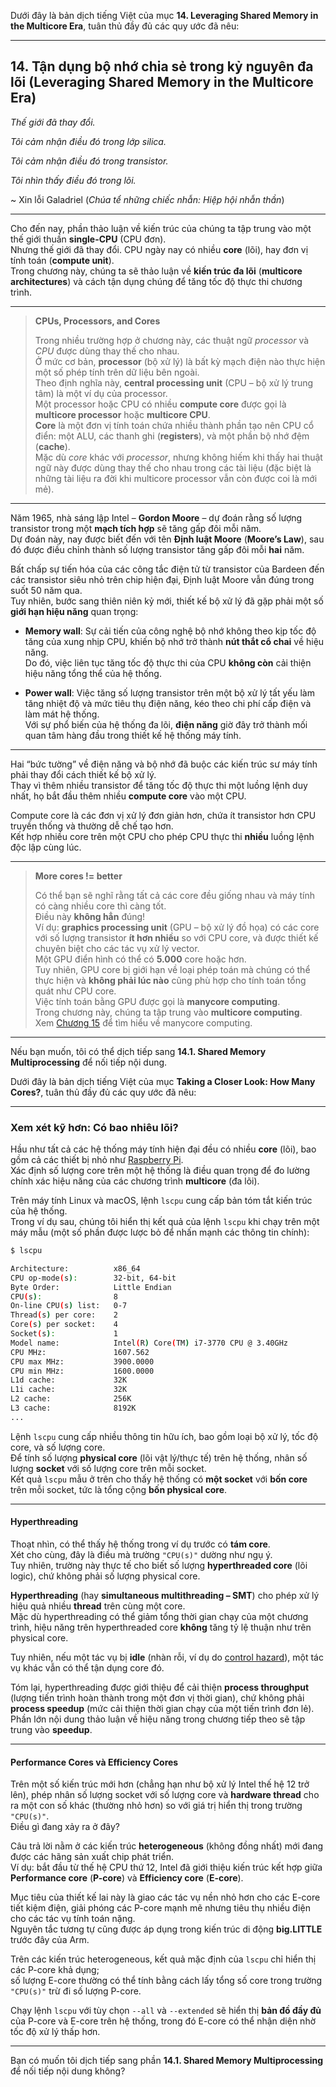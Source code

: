 Dưới đây là bản dịch tiếng Việt của mục **14. Leveraging Shared Memory in the Multicore Era**, tuân thủ đầy đủ các quy ước đã nêu:

---

## 14. Tận dụng bộ nhớ chia sẻ trong kỷ nguyên đa lõi (Leveraging Shared Memory in the Multicore Era)

*Thế giới đã thay đổi.*  

*Tôi cảm nhận điều đó trong lớp silica.*  

*Tôi cảm nhận điều đó trong transistor.*  

*Tôi nhìn thấy điều đó trong lõi.*  

\~ Xin lỗi Galadriel (*Chúa tể những chiếc nhẫn: Hiệp hội nhẫn thần*)  

---

Cho đến nay, phần thảo luận về kiến trúc của chúng ta tập trung vào một thế giới thuần **single-CPU** (CPU đơn).  
Nhưng thế giới đã thay đổi. CPU ngày nay có nhiều **core** (lõi), hay đơn vị tính toán (**compute unit**).  
Trong chương này, chúng ta sẽ thảo luận về **kiến trúc đa lõi** (**multicore architectures**) và cách tận dụng chúng để tăng tốc độ thực thi chương trình.

---

> **CPUs, Processors, and Cores**  
>  
> Trong nhiều trường hợp ở chương này, các thuật ngữ *processor* và *CPU* được dùng thay thế cho nhau.  
> Ở mức cơ bản, **processor** (bộ xử lý) là bất kỳ mạch điện nào thực hiện một số phép tính trên dữ liệu bên ngoài.  
> Theo định nghĩa này, **central processing unit** (CPU – bộ xử lý trung tâm) là một ví dụ của processor.  
> Một processor hoặc CPU có nhiều **compute core** được gọi là **multicore processor** hoặc **multicore CPU**.  
> **Core** là một đơn vị tính toán chứa nhiều thành phần tạo nên CPU cổ điển: một ALU, các thanh ghi (**registers**), và một phần bộ nhớ đệm (**cache**).  
> Mặc dù *core* khác với *processor*, nhưng không hiếm khi thấy hai thuật ngữ này được dùng thay thế cho nhau trong các tài liệu (đặc biệt là những tài liệu ra đời khi multicore processor vẫn còn được coi là mới mẻ).

---

Năm 1965, nhà sáng lập Intel – **Gordon Moore** – dự đoán rằng số lượng transistor trong một **mạch tích hợp** sẽ tăng gấp đôi mỗi năm.  
Dự đoán này, nay được biết đến với tên **Định luật Moore** (**Moore’s Law**), sau đó được điều chỉnh thành số lượng transistor tăng gấp đôi mỗi **hai** năm.  

Bất chấp sự tiến hóa của các công tắc điện tử từ transistor của Bardeen đến các transistor siêu nhỏ trên chip hiện đại, Định luật Moore vẫn đúng trong suốt 50 năm qua.  
Tuy nhiên, bước sang thiên niên kỷ mới, thiết kế bộ xử lý đã gặp phải một số **giới hạn hiệu năng** quan trọng:

- **Memory wall**: Sự cải tiến của công nghệ bộ nhớ không theo kịp tốc độ tăng của xung nhịp CPU, khiến bộ nhớ trở thành **nút thắt cổ chai** về hiệu năng.  
  Do đó, việc liên tục tăng tốc độ thực thi của CPU **không còn** cải thiện hiệu năng tổng thể của hệ thống.

- **Power wall**: Việc tăng số lượng transistor trên một bộ xử lý tất yếu làm tăng nhiệt độ và mức tiêu thụ điện năng, kéo theo chi phí cấp điện và làm mát hệ thống.  
  Với sự phổ biến của hệ thống đa lõi, **điện năng** giờ đây trở thành mối quan tâm hàng đầu trong thiết kế hệ thống máy tính.

---

Hai “bức tường” về điện năng và bộ nhớ đã buộc các kiến trúc sư máy tính phải thay đổi cách thiết kế bộ xử lý.  
Thay vì thêm nhiều transistor để tăng tốc độ thực thi một luồng lệnh duy nhất, họ bắt đầu thêm nhiều **compute core** vào một CPU.  

Compute core là các đơn vị xử lý đơn giản hơn, chứa ít transistor hơn CPU truyền thống và thường dễ chế tạo hơn.  
Kết hợp nhiều core trên một CPU cho phép CPU thực thi **nhiều** luồng lệnh độc lập cùng lúc.

---

> **More cores != better**  
>  
> Có thể bạn sẽ nghĩ rằng tất cả các core đều giống nhau và máy tính có càng nhiều core thì càng tốt.  
> Điều này **không hẳn** đúng!  
> Ví dụ: **graphics processing unit** (GPU – bộ xử lý đồ họa) có các core với số lượng transistor **ít hơn nhiều** so với CPU core, và được thiết kế chuyên biệt cho các tác vụ xử lý vector.  
> Một GPU điển hình có thể có **5.000** core hoặc hơn.  
> Tuy nhiên, GPU core bị giới hạn về loại phép toán mà chúng có thể thực hiện và **không phải lúc nào** cũng phù hợp cho tính toán tổng quát như CPU core.  
> Việc tính toán bằng GPU được gọi là **manycore computing**.  
> Trong chương này, chúng ta tập trung vào **multicore computing**.  
> Xem [Chương 15](../C15-Parallel/gpu.html#_GPUs) để tìm hiểu về manycore computing.

---

Nếu bạn muốn, tôi có thể dịch tiếp sang **14.1. Shared Memory Multiprocessing** để nối tiếp nội dung.


Dưới đây là bản dịch tiếng Việt của mục **Taking a Closer Look: How Many Cores?**, tuân thủ đầy đủ các quy ước đã nêu:

---

### Xem xét kỹ hơn: Có bao nhiêu lõi?

Hầu như tất cả các hệ thống máy tính hiện đại đều có nhiều **core** (lõi), bao gồm cả các thiết bị nhỏ như [Raspberry Pi](https://www.raspberrypi.org/).  
Xác định số lượng core trên một hệ thống là điều quan trọng để đo lường chính xác hiệu năng của các chương trình **multicore** (đa lõi).  

Trên máy tính Linux và macOS, lệnh `lscpu` cung cấp bản tóm tắt kiến trúc của hệ thống.  
Trong ví dụ sau, chúng tôi hiển thị kết quả của lệnh `lscpu` khi chạy trên một máy mẫu (một số phần được lược bỏ để nhấn mạnh các thông tin chính):

```bash
$ lscpu

Architecture:          x86_64
CPU op-mode(s):        32-bit, 64-bit
Byte Order:            Little Endian
CPU(s):                8
On-line CPU(s) list:   0-7
Thread(s) per core:    2
Core(s) per socket:    4
Socket(s):             1
Model name:            Intel(R) Core(TM) i7-3770 CPU @ 3.40GHz
CPU MHz:               1607.562
CPU max MHz:           3900.0000
CPU min MHz:           1600.0000
L1d cache:             32K
L1i cache:             32K
L2 cache:              256K
L3 cache:              8192K
...
```


Lệnh `lscpu` cung cấp nhiều thông tin hữu ích, bao gồm loại bộ xử lý, tốc độ core, và số lượng core.  
Để tính số lượng **physical core** (lõi vật lý/thực tế) trên hệ thống, nhân số lượng **socket** với số lượng core trên mỗi socket.  
Kết quả `lscpu` mẫu ở trên cho thấy hệ thống có **một socket** với **bốn core** trên mỗi socket, tức là tổng cộng **bốn physical core**.

---

#### Hyperthreading

Thoạt nhìn, có thể thấy hệ thống trong ví dụ trước có **tám core**.  
Xét cho cùng, đây là điều mà trường `"CPU(s)"` dường như ngụ ý.  
Tuy nhiên, trường này thực tế cho biết số lượng **hyperthreaded core** (lõi logic), chứ không phải số lượng physical core.  

**Hyperthreading** (hay **simultaneous multithreading – SMT**) cho phép xử lý hiệu quả nhiều **thread** trên cùng một core.  
Mặc dù hyperthreading có thể giảm tổng thời gian chạy của một chương trình, hiệu năng trên hyperthreaded core **không** tăng tỷ lệ thuận như trên physical core.  

Tuy nhiên, nếu một tác vụ bị **idle** (nhàn rỗi, ví dụ do [control hazard](../C5-Arch/pipelining_advanced.html#_pipelining_hazards_control_hazards)), một tác vụ khác vẫn có thể tận dụng core đó.  

Tóm lại, hyperthreading được giới thiệu để cải thiện **process throughput** (lượng tiến trình hoàn thành trong một đơn vị thời gian), chứ không phải **process speedup** (mức cải thiện thời gian chạy của một tiến trình đơn lẻ).  
Phần lớn nội dung thảo luận về hiệu năng trong chương tiếp theo sẽ tập trung vào **speedup**.

---

#### Performance Cores và Efficiency Cores

Trên một số kiến trúc mới hơn (chẳng hạn như bộ xử lý Intel thế hệ 12 trở lên), phép nhân số lượng socket với số lượng core và **hardware thread** cho ra một con số khác (thường nhỏ hơn) so với giá trị hiển thị trong trường `"CPU(s)"`.  
Điều gì đang xảy ra ở đây?  

Câu trả lời nằm ở các kiến trúc **heterogeneous** (không đồng nhất) mới đang được các hãng sản xuất chip phát triển.  
Ví dụ: bắt đầu từ thế hệ CPU thứ 12, Intel đã giới thiệu kiến trúc kết hợp giữa **Performance core** (**P-core**) và **Efficiency core** (**E-core**).  

Mục tiêu của thiết kế lai này là giao các tác vụ nền nhỏ hơn cho các E-core tiết kiệm điện, giải phóng các P-core mạnh mẽ nhưng tiêu thụ nhiều điện cho các tác vụ tính toán nặng.  
Nguyên tắc tương tự cũng được áp dụng trong kiến trúc di động **big.LITTLE** trước đây của Arm.

Trên các kiến trúc heterogeneous, kết quả mặc định của `lscpu` chỉ hiển thị các P-core khả dụng;  
số lượng E-core thường có thể tính bằng cách lấy tổng số core trong trường `"CPU(s)"` trừ đi số lượng P-core.  

Chạy lệnh `lscpu` với tùy chọn `--all` và `--extended` sẽ hiển thị **bản đồ đầy đủ** của P-core và E-core trên hệ thống, trong đó E-core có thể nhận diện nhờ tốc độ xử lý thấp hơn.

---

Bạn có muốn tôi dịch tiếp sang phần **14.1. Shared Memory Multiprocessing** để nối tiếp nội dung không?